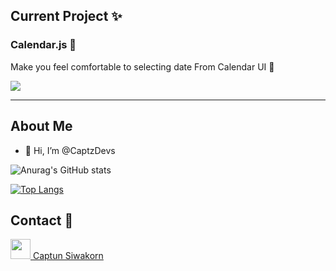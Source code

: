 ## Current Project ✨  
### Calendar.js 📆
Make you feel comfortable to selecting date From Calendar UI 💞

  <img align="center" src="https://github-readme-stats.vercel.app/api/pin/?username=CaptzDevs&repo=c-calendar.js" />


-------

## About Me
- 👋 Hi, I’m @CaptzDevs




![Anurag's GitHub stats](https://github-readme-stats.vercel.app/api?username=CaptzDevs&show_icons=true&theme=tokyonight)  

[![Top Langs](https://github-readme-stats.vercel.app/api/top-langs/?username=CaptzDevs&layout=compact)](https://github.com/anuraghazra/github-readme-stats)

## Contact 💌
 [<img height="32" width="32" src="https://cdn.simpleicons.org/facebook/#1877F2"/> Captun Siwakorn](https://www.facebook.com/CaptainSiwakorn1)
 
<!---
CaptzDevs/CaptzDevs is a ✨ special ✨ repository because its `README.md` (this file) appears on your GitHub profile.
You can click the Preview link to take a look at your changes.
--->
